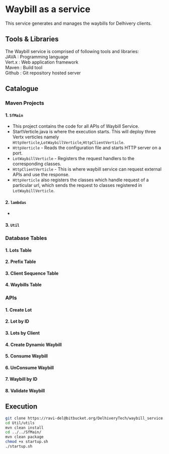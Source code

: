 # Waybill as a service

This service generates and manages the waybills for Delhivery clients.

## Tools & Libraries
The Waybill service is comprised of following tools and libraries: <br/>
JAVA   : Programming language<br/>
Vert.x : Web application framework<br/>
Maven  : Build tool <br/>
Github : Git repository hosted server<br/>

## Catalogue

### Maven Projects
#### 1. `SfMain` 
* This project contains the code for all APIs of Waybill Service.
* StartVerticle.java is where the execution starts. This will deploy three Vertx verticles namely `HttpVerticle`,`LotWaybillVerticle`,`HttpClientVerticle`.
 * `HttpVerticle` - Reads the configuration file and starts HTTP server on a port.
 * `LotWaybillVerticle` - Registers the request handlers to the corresponding classes.
 * `HttpClientVerticle` - This is where waybill service can request external APIs and use the response.
* `HttpVerticle` also registers the classes which handle request of a particular url, which sends the request to classes registered in `LotWaybillVerticle`.

#### 2. `lambdas`
* 

#### 3. `Util` 

### Database Tables
#### 1. Lots Table
#### 2. Prefix Table 
#### 3. Client Sequence Table
#### 4. Waybills Table

### APIs
#### 1. Create Lot 
#### 2. Lot by ID
#### 3. Lots by Client
#### 4. Create Dynamic Waybill
#### 5. Consume Waybill
#### 6. UnConsume Waybill
#### 7. Waybill by ID
#### 8. Validate Waybill

## Execution
```bash
git clone https://ravi-del@bitbucket.org/DelhiveryTech/waybill_service.git
cd Util/utils
mvn clean install
cd ../../SfMain/
mvn clean package
chmod +x startup.sh
./startup.sh
```
